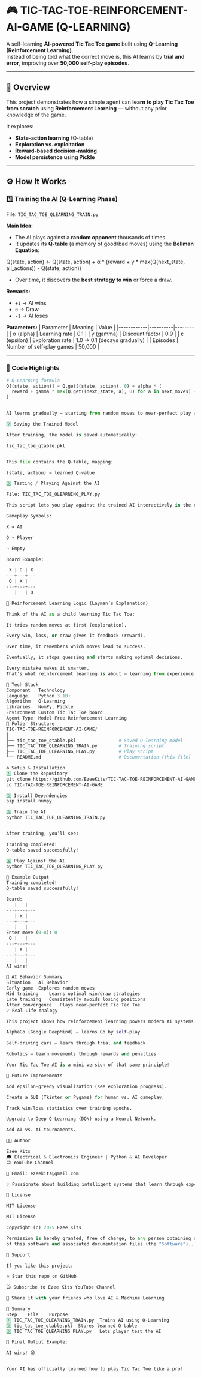 # 🎮 TIC-TAC-TOE-REINFORCEMENT-AI-GAME (Q-LEARNING)

A self-learning **AI-powered Tic Tac Toe game** built using **Q-Learning (Reinforcement Learning)**.  
Instead of being told what the correct move is, this AI learns by **trial and error**, improving over **50,000 self-play episodes**.

---

## 🧠 Overview

This project demonstrates how a simple agent can **learn to play Tic Tac Toe from scratch** using **Reinforcement Learning** — without any prior knowledge of the game.

It explores:
- **State-action learning** (Q-table)
- **Exploration vs. exploitation**
- **Reward-based decision-making**
- **Model persistence using Pickle**

---

## ⚙️ How It Works

### 1️⃣ Training the AI (Q-Learning Phase)

File: `TIC_TAC_TOE_QLEARNING_TRAIN.py`

**Main Idea:**
- The AI plays against a **random opponent** thousands of times.
- It updates its **Q-table** (a memory of good/bad moves) using the **Bellman Equation**:
  
Q(state, action) ← Q(state, action) + α * (reward + γ * max(Q(next_state, all_actions)) - Q(state, action))


- Over time, it discovers the **best strategy to win** or force a draw.

**Rewards:**
- `+1` → AI wins  
- `0` → Draw  
- `-1` → AI loses  

**Parameters:**
| Parameter | Meaning | Value |
|------------|----------|--------|
| α (alpha) | Learning rate | 0.1 |
| γ (gamma) | Discount factor | 0.9 |
| ε (epsilon) | Exploration rate | 1.0 → 0.1 (decays gradually) |
| Episodes | Number of self-play games | 50,000 |

---

### 🧩 Code Highlights

```python
# Q-Learning formula
Q[(state, action)] = Q.get((state, action), 0) + alpha * (
  reward + gamma * max(Q.get((next_state, a), 0) for a in next_moves) - Q.get((state, action), 0)
)


AI learns gradually — starting from random moves to near-perfect play after thousands of rounds.

2️⃣ Saving the Trained Model

After training, the model is saved automatically:

tic_tac_toe_qtable.pkl


This file contains the Q-table, mapping:

(state, action) → learned Q-value

3️⃣ Testing / Playing Against the AI

File: TIC_TAC_TOE_QLEARNING_PLAY.py

This script lets you play against the trained AI interactively in the console.

Gameplay Symbols:

X → AI

O → Player

→ Empty

Board Example:

 X | O | X
---+---+---
 O | X |  
---+---+---
   |   | O

🧮 Reinforcement Learning Logic (Layman’s Explanation)

Think of the AI as a child learning Tic Tac Toe:

It tries random moves at first (exploration).

Every win, loss, or draw gives it feedback (reward).

Over time, it remembers which moves lead to success.

Eventually, it stops guessing and starts making optimal decisions.

Every mistake makes it smarter.
That’s what reinforcement learning is about — learning from experience, not instruction.

🧰 Tech Stack
Component	Technology
Language	Python 3.10+
Algorithm	Q-Learning
Libraries	NumPy, Pickle
Environment	Custom Tic Tac Toe board
Agent Type	Model-Free Reinforcement Learning
📂 Folder Structure
TIC-TAC-TOE-REINFORCEMENT-AI-GAME/
│
├── tic_tac_toe_qtable.pkl                # Saved Q-learning model
├── TIC_TAC_TOE_QLEARNING_TRAIN.py        # Training script
├── TIC_TAC_TOE_QLEARNING_PLAY.py         # Play script
└── README.md                             # Documentation (this file)

⚙️ Setup & Installation
1️⃣ Clone the Repository
git clone https://github.com/EzeeKits/TIC-TAC-TOE-REINFORCEMENT-AI-GAME.git
cd TIC-TAC-TOE-REINFORCEMENT-AI-GAME

2️⃣ Install Dependencies
pip install numpy

3️⃣ Train the AI
python TIC_TAC_TOE_QLEARNING_TRAIN.py


After training, you’ll see:

Training completed!
Q-table saved successfully!

4️⃣ Play Against the AI
python TIC_TAC_TOE_QLEARNING_PLAY.py

🧩 Example Output
Training completed!
Q-table saved successfully!

Board:
   |   |  
---+---+---
   | X |  
---+---+---
   |   |  
Enter move (0–8): 0
 O |   |  
---+---+---
   | X |  
---+---+---
   |   |  
AI wins!

🧠 AI Behavior Summary
Situation	AI Behavior
Early game	Explores random moves
Mid training	Learns optimal win/draw strategies
Late training	Consistently avoids losing positions
After convergence	Plays near-perfect Tic Tac Toe
💡 Real-Life Analogy

This project shows how reinforcement learning powers modern AI systems like:

AlphaGo (Google DeepMind) — learns Go by self-play

Self-driving cars — learn through trial and feedback

Robotics — learn movements through rewards and penalties

Your Tic Tac Toe AI is a mini version of that same principle!

🚀 Future Improvements

Add epsilon-greedy visualization (see exploration progress).

Create a GUI (Tkinter or Pygame) for human vs. AI gameplay.

Track win/loss statistics over training epochs.

Upgrade to Deep Q-Learning (DQN) using a Neural Network.

Add AI vs. AI tournaments.

👨‍💻 Author

Ezee Kits
🎓 Electrical & Electronics Engineer | Python & AI Developer
📺 YouTube Channel

📧 Email: ezeekits@gmail.com

💡 Passionate about building intelligent systems that learn through experience.

📜 License

MIT License

MIT License

Copyright (c) 2025 Ezee Kits

Permission is hereby granted, free of charge, to any person obtaining a copy
of this software and associated documentation files (the "Software")...

🌟 Support

If you like this project:

⭐ Star this repo on GitHub

📺 Subscribe to Ezee Kits YouTube Channel

💬 Share it with your friends who love AI & Machine Learning

🧩 Summary
Step	File	Purpose
1️⃣	TIC_TAC_TOE_QLEARNING_TRAIN.py	Trains AI using Q-Learning
2️⃣	tic_tac_toe_qtable.pkl	Stores learned Q-table
3️⃣	TIC_TAC_TOE_QLEARNING_PLAY.py	Lets player test the AI

🎯 Final Output Example:

AI wins! 😎


Your AI has officially learned how to play Tic Tac Toe like a pro!
